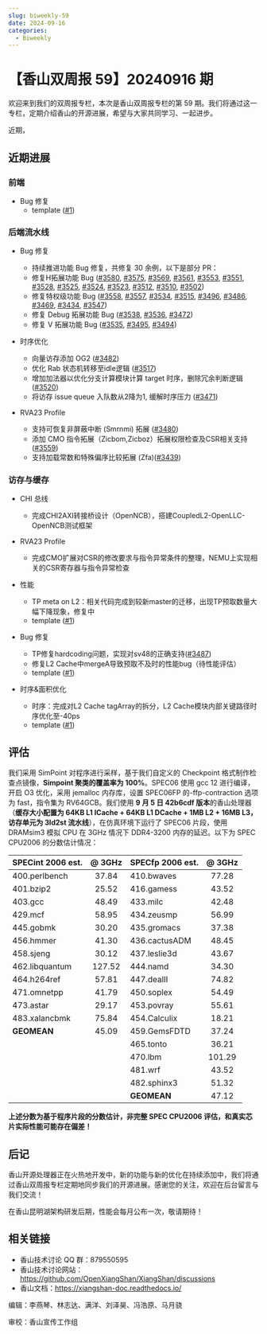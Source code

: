 ```yaml
---
slug: biweekly-59
date: 2024-09-16
categories:
  - Biweekly
---
```

# 【香山双周报 59】20240916 期

欢迎来到我们的双周报专栏，本次是香山双周报专栏的第 59 期。我们将通过这一专栏，定期介绍香山的开源进展，希望与大家共同学习、一起进步。

近期，

<!-- more -->

## 近期进展

### 前端

- Bug 修复
    - template ([#1](https://github.com/OpenXiangShan/XiangShan/pull/1))

### 后端流水线

- Bug 修复
    - 持续推进功能 Bug 修复，共修复 30 余例，以下是部分 PR：
    - 修复H拓展功能 Bug ([#3580](https://github.com/OpenXiangShan/XiangShan/pull/3580), [#3575](https://github.com/OpenXiangShan/XiangShan/pull/3575), [#3569](https://github.com/OpenXiangShan/XiangShan/pull/3569), [#3561](https://github.com/OpenXiangShan/XiangShan/pull/3561), [#3553](https://github.com/OpenXiangShan/XiangShan/pull/3553), [#3551](https://github.com/OpenXiangShan/XiangShan/pull/3551), [#3528](https://github.com/OpenXiangShan/XiangShan/pull/3528), [#3525](https://github.com/OpenXiangShan/XiangShan/pull/3525), [#3524](https://github.com/OpenXiangShan/XiangShan/pull/3524), [#3523](https://github.com/OpenXiangShan/XiangShan/pull/3523), [#3512](https://github.com/OpenXiangShan/XiangShan/pull/3512), [#3510](https://github.com/OpenXiangShan/XiangShan/pull/3510), [#3502](https://github.com/OpenXiangShan/XiangShan/pull/3502))
    - 修复特权级功能 Bug ([#3558](https://github.com/OpenXiangShan/XiangShan/pull/3558), [#3557](https://github.com/OpenXiangShan/XiangShan/pull/3557), [#3534](https://github.com/OpenXiangShan/XiangShan/pull/3534), [#3515](https://github.com/OpenXiangShan/XiangShan/pull/3515), [#3496](https://github.com/OpenXiangShan/XiangShan/pull/3496), [#3486](https://github.com/OpenXiangShan/XiangShan/pull/3486), [#3469](https://github.com/OpenXiangShan/XiangShan/pull/3469), [#3434](https://github.com/OpenXiangShan/XiangShan/pull/3434),
    [#3547](https://github.com/OpenXiangShan/XiangShan/pull/3547))
    - 修复 Debug 拓展功能 Bug ([#3538](https://github.com/OpenXiangShan/XiangShan/pull/3538), [#3536](https://github.com/OpenXiangShan/XiangShan/pull/3536), [#3472](https://github.com/OpenXiangShan/XiangShan/pull/3472))
    - 修复 V 拓展功能 Bug ([#3535](https://github.com/OpenXiangShan/XiangShan/pull/3535), [#3495](https://github.com/OpenXiangShan/XiangShan/pull/3495), [#3494](https://github.com/OpenXiangShan/XiangShan/pull/3494))

- 时序优化
    - 向量访存添加 OG2 ([#3482](https://github.com/OpenXiangShan/XiangShan/pull/3482))
    - 优化 Rab 状态机转移至idle逻辑 ([#3517](https://github.com/OpenXiangShan/XiangShan/pull/3517))
    - 增加加法器以优化分支计算模块计算 target 时序，删除冗余判断逻辑 ([#3520](https://github.com/OpenXiangShan/XiangShan/pull/3520))
    - 将访存 issue queue 入队数从2降为1, 缓解时序压力 ([#3471](https://github.com/OpenXiangShan/XiangShan/pull/3471))

- RVA23 Profile
    - 支持可恢复非屏蔽中断 (Smrnmi) 拓展 ([#3480](https://github.com/OpenXiangShan/XiangShan/pull/3480))
    - 添加 CMO 指令拓展（Zicbom,Zicboz）拓展权限检查及CSR相关支持 ([#3559](https://github.com/OpenXiangShan/XiangShan/pull/3559))
    - 支持加载常数和特殊偏序比较拓展 (Zfa)([#3439](https://github.com/OpenXiangShan/XiangShan/pull/3439))

### 访存与缓存

- CHI 总线
    - 完成CHI2AXI转接桥设计（OpenNCB），搭建CoupledL2-OpenLLC-OpenNCB测试框架

- RVA23 Profile
    - 完成CMO扩展对CSR的修改要求与指令异常条件的整理，NEMU上实现相关的CSR寄存器与指令异常检查

- 性能
    - TP meta on L2：相关代码完成到较新master的迁移，出现TP预取数量大幅下降现象，修复中
    - template ([#1](https://github.com/OpenXiangShan/XiangShan/pull/1))

- Bug 修复
    - TP修复hardcoding问题，实现对sv48的正确支持([#3487](https://github.com/OpenXiangShan/XiangShan/commit/e1d5ffc2d93873b72146e78c8f6a904926de8590))
    - 修复L2 Cache中mergeA导致预取不及时的性能bug（待性能评估）
    - template ([#1](https://github.com/OpenXiangShan/XiangShan/pull/1))


- 时序&面积优化
    - 时序：完成对L2 Cache tagArray的拆分，L2 Cache模块内部关键路径时序优化至-40ps
    - template ([#1](https://github.com/OpenXiangShan/XiangShan/pull/1))

## 评估

我们采用 SimPoint 对程序进行采样，基于我们自定义的 Checkpoint 格式制作检查点镜像，**Simpoint 聚类的覆盖率为 100%**。SPEC06 使用 gcc 12 进行编译，开启 O3 优化，采用 jemalloc 内存库，设置 SPEC06FP 的-ffp-contraction 选项为 fast，指令集为 RV64GCB。我们使用 **9 月 5 日 42b6cdf 版本**的香山处理器（**缓存大小配置为 64KB L1 ICache + 64KB L1 DCache + 1MB L2 + 16MB L3，访存单元为 3ld2st 流水线**），在仿真环境下运行了 SPEC06 片段，使用 DRAMsim3 模拟 CPU 在 3GHz 情况下 DDR4-3200 内存的延迟。以下为 SPEC CPU2006 的分数估计情况：

| SPECint 2006 est. | @ 3GHz | SPECfp 2006 est.  | @ 3GHz |
| :---------------- | :----: | :---------------- | :----: |
| 400.perlbench     | 37.84  | 410.bwaves        | 77.28  |
| 401.bzip2         | 25.52  | 416.gamess        | 43.52  |
| 403.gcc           | 48.49  | 433.milc          | 42.48  |
| 429.mcf           | 58.95  | 434.zeusmp        | 56.99  |
| 445.gobmk         | 30.20  | 435.gromacs       | 37.38  |
| 456.hmmer         | 41.30  | 436.cactusADM     | 48.45  |
| 458.sjeng         | 30.12  | 437.leslie3d      | 43.67  |
| 462.libquantum    | 127.52 | 444.namd          | 34.30  |
| 464.h264ref       | 57.81  | 447.dealII        | 74.82  |
| 471.omnetpp       | 41.79  | 450.soplex        | 54.49  |
| 473.astar         | 29.17  | 453.povray        | 55.61  |
| 483.xalancbmk     | 75.84  | 454.Calculix      | 18.21  |
| **GEOMEAN**       | 45.09  | 459.GemsFDTD      | 37.24  |
|                   |        | 465.tonto         | 36.21  |
|                   |        | 470.lbm           | 101.29 |
|                   |        | 481.wrf           | 43.52  |
|                   |        | 482.sphinx3       | 51.32  |
|                   |        | **GEOMEAN**       | 47.12  |

**上述分数为基于程序片段的分数估计，非完整 SPEC CPU2006 评估，和真实芯片实际性能可能存在偏差！**

## 后记

香山开源处理器正在火热地开发中，新的功能与新的优化在持续添加中，我们将通过香山双周报专栏定期地同步我们的开源进展。感谢您的关注，欢迎在后台留言与我们交流！

在香山昆明湖架构研发后期，性能会每月公布一次，敬请期待！

## 相关链接

* 香山技术讨论 QQ 群：879550595
* 香山技术讨论网站：https://github.com/OpenXiangShan/XiangShan/discussions
* 香山文档：https://xiangshan-doc.readthedocs.io/

编辑：李燕琴、林志达、满洋、刘泽昊、冯浩原、马月骁

审校：香山宣传工作组
